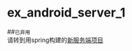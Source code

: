 # ex_android_server_1  
##`已弃用`  
    请转到用spring构建的[新服务端项目](https://github.com/imjasming/ex-android-server-new-spring)
